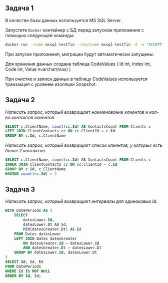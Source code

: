 ## Задача 1

В качестве базы данных используется MS SQL Server.

Запустите `Docker` контейнер с БД перед запуском приложения с помощью следующей команды:
```bash
docker run --name mssql-testfin --hostname mssql-testfin -d -e "ACCEPT_EULA=Y" -e "SA_PASSWORD=Dev_123##" -p 1433:1433 mcr.microsoft.com/mssql/server:2022-latest
```

При запуске приложения, миграции будут автоматически запущены.

Для хранения данных создана таблица CodeValues ( Id int, Index int, Code int, Value nvarchar(max) )

При очистке и записи данных в таблицу CodeValues используется транзакция с уровнем изоляции Snapshot.

## Задача 2

*Написать запрос, который возвращает наименование клиентов и кол-во контактов клиентов*
```sql
SELECT c.ClientName, count(cc.Id) AS ContactsCount FROM Clients c
LEFT JOIN ClientContacts cc ON cc.ClientId = c.Id 
GROUP BY c.Id, c.ClientName
```

*Написать запрос, который возвращает список клиентов, у которых есть более 2 контактов*
```sql
SELECT c.ClientName, count(cc.Id) AS ContactsCount FROM Clients c
INNER JOIN ClientContacts cc ON cc.ClientId = c.Id 
GROUP BY c.Id, c.ClientName
HAVING count(cc.Id) > 2
```

## Задача 3

*Написать запрос, который возвращает интервалы для одинаковых Id.*
```sql
WITH DatePeriods AS (
    SELECT 
        datesLower.Id, 
        datesLower.Dt AS Sd, 
        MIN(datesGreater.Dt) AS Ed
    FROM Dates datesLower
    LEFT JOIN Dates datesGreater
        ON datesGreater.Id = datesLower.Id 
        AND datesGreater.Dt > datesLower.Dt
    GROUP BY datesLower.Id, datesLower.Dt
)
SELECT Id, Sd, Ed
FROM DatePeriods
WHERE Ed IS NOT NULL
ORDER BY Id, Sd;
```


